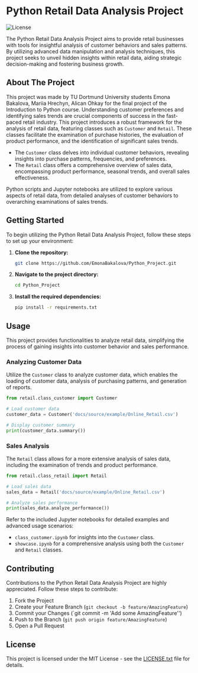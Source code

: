 
# Python Retail Data Analysis Project

![License](https://img.shields.io/badge/license-MIT-blue.svg)

The Python Retail Data Analysis Project aims to provide retail businesses with tools for insightful analysis of customer behaviors and sales patterns. By utilizing advanced data manipulation and analysis techniques, this project seeks to unveil hidden insights within retail data, aiding strategic decision-making and fostering business growth.

## About The Project

This project was made by TU Dortmund University students Emona Bakalova, Mariia Hrechyn, Alican Ohkay for the final project of the Introduction to Python course. Understanding customer preferences and identifying sales trends are crucial components of success in the fast-paced retail industry. This project introduces a robust framework for the analysis of retail data, featuring classes such as `Customer` and `Retail`. These classes facilitate the examination of purchase histories, the evaluation of product performance, and the identification of significant sales trends.

- The `Customer` class delves into individual customer behaviors, revealing insights into purchase patterns, frequencies, and preferences.
- The `Retail` class offers a comprehensive overview of sales data, encompassing product performance, seasonal trends, and overall sales effectiveness.

Python scripts and Jupyter notebooks are utilized to explore various aspects of retail data, from detailed analyses of customer behaviors to overarching examinations of sales trends.

## Getting Started

To begin utilizing the Python Retail Data Analysis Project, follow these steps to set up your environment:

1. **Clone the repository:**

   ```bash
   git clone https://github.com/EmonaBakalova/Python_Project.git
   ```

2. **Navigate to the project directory:**

   ```bash
   cd Python_Project
   ```

3. **Install the required dependencies:**

   ```bash
   pip install -r requirements.txt
   ```

## Usage

This project provides functionalities to analyze retail data, simplifying the process of gaining insights into customer behavior and sales performance.

### Analyzing Customer Data

Utilize the `Customer` class to analyze customer data, which enables the loading of customer data, analysis of purchasing patterns, and generation of reports.

```python
from retail.class_customer import Customer

# Load customer data
customer_data = Customer('docs/source/example/Online_Retail.csv')

# Display customer summary
print(customer_data.summary())
```

### Sales Analysis

The `Retail` class allows for a more extensive analysis of sales data, including the examination of trends and product performance.

```python
from retail.class_retail import Retail

# Load sales data
sales_data = Retail('docs/source/example/Online_Retail.csv')

# Analyze sales performance
print(sales_data.analyze_performance())
```

Refer to the included Jupyter notebooks for detailed examples and advanced usage scenarios:
- `class_customer.ipynb` for insights into the `Customer` class.
- `showcase.ipynb` for a comprehensive analysis using both the `Customer` and `Retail` classes.

## Contributing

Contributions to the Python Retail Data Analysis Project are highly appreciated. Follow these steps to contribute:
1. Fork the Project
2. Create your Feature Branch (`git checkout -b feature/AmazingFeature`)
3. Commit your Changes (`git commit -m 'Add some AmazingFeature'')
4. Push to the Branch (`git push origin feature/AmazingFeature`)
5. Open a Pull Request

## License

This project is licensed under the MIT License - see the [LICENSE.txt](LICENSE.txt) file for details.
